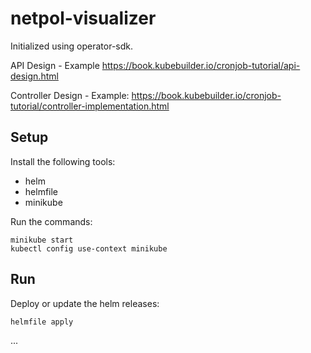 # netpol-visualizer

Initialized using operator-sdk.


API Design - Example
https://book.kubebuilder.io/cronjob-tutorial/api-design.html

Controller Design - Example:
https://book.kubebuilder.io/cronjob-tutorial/controller-implementation.html

## Setup
Install the following tools:
- helm
- helmfile
- minikube

Run the commands:
```shell script
minikube start
kubectl config use-context minikube
```

## Run
Deploy or update the helm releases:
```shell script
helmfile apply
```

...
